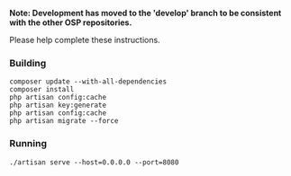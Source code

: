 **Note: Development has moved to the 'develop' branch to be consistent with the other OSP repositories.**

Please help complete these instructions.

### Building

```
composer update --with-all-dependencies
composer install
php artisan config:cache
php artisan key:generate
php artisan config:cache
php artisan migrate --force
```

### Running

```
./artisan serve --host=0.0.0.0 --port=8080
```
